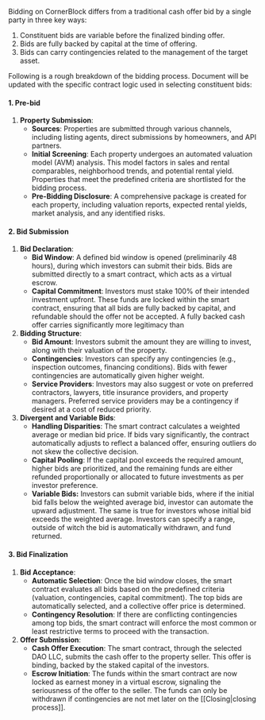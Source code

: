 Bidding on CornerBlock differs from a traditional cash offer bid by a single party in three key ways:
1. Constituent bids are variable before the finalized binding offer.
2. Bids are fully backed by capital at the time of offering.
3. Bids can carry contingencies related to the management of the target asset. 

Following is a rough breakdown of the bidding process. Document will be updated with the specific contract logic used in selecting constituent bids:

#### **1. Pre-bid**
1. **Property Submission**:
    - **Sources**: Properties are submitted through various channels, including listing agents, direct submissions by homeowners, and API partners.
    - **Initial Screening**: Each property undergoes an automated valuation model (AVM) analysis. This model factors in sales and rental comparables, neighborhood trends, and potential rental yield. Properties that meet the predefined criteria are shortlisted for the bidding process.
    - **Pre-Bidding Disclosure**: A comprehensive package is created for each property, including valuation reports, expected rental yields, market analysis, and any identified risks.

#### **2. Bid Submission**
1. **Bid Declaration**:
    - **Bid Window**: A defined bid window is opened (preliminarily 48 hours), during which investors can submit their bids. Bids are submitted directly to a smart contract, which acts as a virtual escrow.
    - **Capital Commitment**: Investors must stake 100% of their intended investment upfront. These funds are locked within the smart contract, ensuring that all bids are fully backed by capital, and refundable should the offer not be accepted. A fully backed cash offer carries significantly more legitimacy than  
2. **Bidding Structure**:
    - **Bid Amount**: Investors submit the amount they are willing to invest, along with their valuation of the property.
    - **Contingencies**: Investors can specify any contingencies (e.g., inspection outcomes, financing conditions). Bids with fewer contingencies are automatically given higher weight.
    - **Service Providers**: Investors may also suggest or vote on preferred contractors, lawyers, title insurance providers, and property managers. Preferred service providers may be a contingency if desired at a cost of reduced priority.
3. **Divergent and Variable Bids**:
    - **Handling Disparities**: The smart contract calculates a weighted average or median bid price. If bids vary significantly, the contract automatically adjusts to reflect a balanced offer, ensuring outliers do not skew the collective decision.
    - **Capital Pooling**: If the capital pool exceeds the required amount, higher bids are prioritized, and the remaining funds are either refunded proportionally or allocated to future investments as per investor preference.
    - **Variable Bids:** Investors can submit variable bids, where if the initial bid falls below the weighted average bid, investor can automate the upward adjustment. The same is true for investors whose initial bid exceeds the weighted average. Investors can specify a range, outside of witch the bid is automatically withdrawn, and fund returned.

#### **3. Bid Finalization**
1. **Bid Acceptance**:
    - **Automatic Selection**: Once the bid window closes, the smart contract evaluates all bids based on the predefined criteria (valuation, contingencies, capital commitment). The top bids are automatically selected, and a collective offer price is determined.
    - **Contingency Resolution**: If there are conflicting contingencies among top bids, the smart contract will enforce the most common or least restrictive terms to proceed with the transaction.
2. **Offer Submission**:
    - **Cash Offer Execution**: The smart contract, through the selected DAO LLC, submits the cash offer to the property seller. This offer is binding, backed by the staked capital of the investors.
    - **Escrow Initiation**: The funds within the smart contract are now locked as earnest money in a virtual escrow, signaling the seriousness of the offer to the seller. The funds can only be withdrawn if contingencies are not met later on the [[Closing|closing process]].